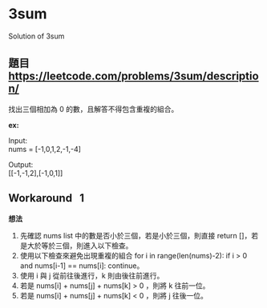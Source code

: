 # 3sum
Solution of 3sum

## 題目 https://leetcode.com/problems/3sum/description/

找出三個相加為 0 的數，且解答不得包含重複的組合。

**ex:** <br> 

Input: <br> 
nums = [-1,0,1,2,-1,-4] <br>

Output: <br>
[[-1,-1,2],[-1,0,1]]

## Workaround &nbsp; 1

**想法** <br> 

1. 先確認 nums list 中的數是否小於三個，若是小於三個，則直接 return []，若是大於等於三個，則進入以下檢查。
2. 使用以下檢查來避免出現重複的組合 for i in range(len(nums)-2): if i > 0 and nums[i-1] == nums[i]: continue。
3. 使用 i 與 j 從前往後進行，k 則由後往前進行。
4. 若是 nums[i] + nums[j] + nums[k] > 0 ，則將 k 往前一位。
5. 若是 nums[i] + nums[j] + nums[k] < 0 ，則將 j 往後一位。
